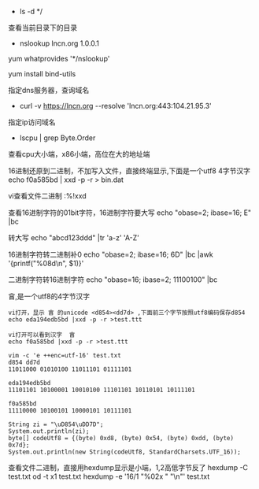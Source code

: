 

- ls -d */

查看当前目录下的目录

- nslookup lncn.org 1.0.0.1

yum whatprovides '*/nslookup'

yum install bind-utils

指定dns服务器，查询域名

- curl -v https://lncn.org --resolve 'lncn.org:443:104.21.95.3'

指定ip访问域名

- lscpu | grep Byte.Order

查看cpu大小端，x86小端，高位在大的地址端

16进制还原到二进制，不加写入文件，直接终端显示,下面是一个utf8 4字节汉字
echo f0a585bd | xxd -p -r > bin.dat

vi查看文件二进制 :%!xxd

查看16进制字符的01bit字符，16进制字符要大写
echo "obase=2; ibase=16; E" |bc

转大写
echo "abcd123ddd" |tr 'a-z' 'A-Z'

16进制字符转二进制补0
echo "obase=2; ibase=16; 6D" |bc |awk '{printf("%08d\n", $1)}'

二进制字符转16进制字符
echo "obase=16; ibase=2; 11100100" |bc

𥅽,是一个utf8的4字节汉字
```
vi打开，显示 𥅽 的unicode <d854><dd7d> ,下面前三个字节按照utf8编码保存d854
echo eda194edb5bd |xxd -p -r >test.ttt

vi打开可以看到汉字  𥅽
echo f0a585bd |xxd -p -r >test.ttt

vim -c 'e ++enc=utf-16' test.txt
d854 dd7d
11011000 01010100 11011101 01111101

eda194edb5bd
11101101 10100001 10010100 11101101 10110101 10111101

f0a585bd
11110000 10100101 10000101 10111101

String zi = "\uD854\uDD7D";
System.out.println(zi);
byte[] codeUtf8 = {(byte) 0xd8, (byte) 0x54, (byte) 0xdd, (byte) 0x7d};
System.out.println(new String(codeUtf8, StandardCharsets.UTF_16));
```

查看文件二进制，直接用hexdump显示是小端，1,2高低字节反了
hexdump -C test.txt
od -t x1 test.txt
hexdump -e '16/1 "%02x " "\n"' test.txt

